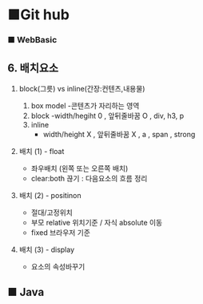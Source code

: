 # ■Git hub

### ■ WebBasic
## 6. 배치요소
1. block(그릇) vs inline(간장:컨텐츠,내용물)
    1) box model
        -콘텐츠가 자리하는 영역
    2) block
        -width/hegiht 0 , 앞뒤줄바꿈 O , div, h3, p
    3) inline
        - width/height X , 앞뒤줄바꿈 X , a , span , strong


2. 배치 (1) - float
    - 좌우배치 (왼쪽 또는 오른쪽 배치)
    - clear:both 끊기 : 다음요소의 흐름 정리

3. 배치 (2) - positinon
    - 절대/고정위치
    - 부모 relative 위치기준 / 자식 absolute 이동
    - fixed 브라우저 기준

4. 배치 (3) - display
    - 요소의 속성바꾸기


## ■ Java 